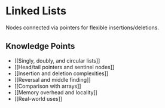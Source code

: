 # Linked Lists

Nodes connected via pointers for flexible insertions/deletions.

## Knowledge Points
- [[Singly, doubly, and circular lists]]
- [[Head/tail pointers and sentinel nodes]]
- [[Insertion and deletion complexities]]
- [[Reversal and middle finding]]
- [[Comparison with arrays]]
- [[Memory overhead and locality]]
- [[Real-world uses]]
